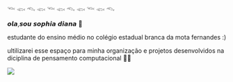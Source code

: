 𓆝 𓆟 𓆞 𓆟 𓆝 𓆟 𓆞 𓆟 𓆝 𓆟 𓆞   

 𝙤𝙡𝙖,𝙨𝙤𝙪 𝙨𝙤𝙥𝙝𝙞𝙖 𝙙𝙞𝙖𝙣𝙖 💋
 
 estudante do ensino médio no colégio estadual branca da mota fernandes :)

ultilizarei esse espaço para minha organização e projetos desenvolvidos na
diciplina de pensamento computacional 👩‍💻

![](https://media.tenor.com/Pni1r5CHRuMAAAAC/beijo-do-macaco-macaco.gif)
